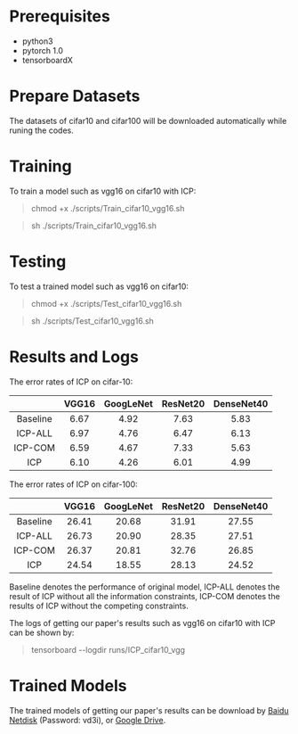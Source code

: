 # Prerequisites
- python3
- pytorch 1.0
- tensorboardX

# Prepare Datasets
The datasets of cifar10 and cifar100 will be downloaded automatically while runing the codes.

# Training
To train a model such as vgg16 on cifar10 with ICP:
> chmod +x ./scripts/Train_cifar10_vgg16.sh

> sh ./scripts/Train_cifar10_vgg16.sh

# Testing
To test a trained model such as vgg16 on cifar10:
> chmod +x ./scripts/Test_cifar10_vgg16.sh

> sh ./scripts/Test_cifar10_vgg16.sh

# Results and Logs
The error rates of ICP on cifar-10:

|          | VGG16    | GoogLeNet | ResNet20 | DenseNet40 |
|   :---:  |:--------:|:--------: |:-------: |:-------:   |
|Baseline  |6.67      |4.92       |7.63      |5.83        |
|ICP-ALL   |6.97      |4.76       |6.47      |6.13        |
|ICP-COM   |6.59      |4.67       |7.33      |5.63        |
|ICP       |6.10      |4.26       |6.01      |4.99        |

The error rates of ICP on cifar-100:

|          | VGG16    | GoogLeNet | ResNet20 | DenseNet40 |
|   :---:  |:--------:|:--------: |:-------: |:-------:   |
|Baseline  |26.41     |20.68      |31.91     |27.55       |
|ICP-ALL   |26.73     |20.90      |28.35     |27.51       |
|ICP-COM   |26.37     |20.81      |32.76     |26.85       |
|ICP       |24.54     |18.55      |28.13     |24.52       |

Baseline denotes the performance of original model, ICP-ALL denotes the result of ICP without all the information constraints, ICP-COM denotes the results of ICP without the competing constraints.

The logs of getting our paper's results such as vgg16 on cifar10 with ICP can be shown by:
> tensorboard --logdir runs/ICP_cifar10_vgg

# Trained Models
The trained models of getting our paper's results can be download by [Baidu Netdisk](https://pan.baidu.com/s/1JLQrOvVWbWIXzu_A2l4Ccw) (Password: vd3i), or [Google Drive](https://drive.google.com/drive/folders/19mBHxAVYALPzIQLvvL0uU9-XMLEttBc6?usp=sharing).
